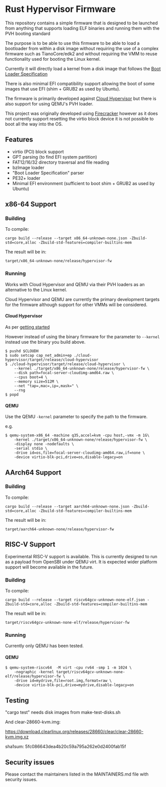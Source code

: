 # Rust Hypervisor Firmware

This repository contains a simple firmware that is designed to be launched from
anything that supports loading ELF binaries and running them with the
PVH booting standard

The purpose is to be able to use this firmware to be able to load a
bootloader from within a disk image without requiring the use of a complex
firmware such as TianoCore/edk2 and without requiring the VMM to reuse
functionality used for booting the Linux kernel.

Currently it will directly load a kernel from a disk image that follows the
[Boot Loader Specification](https://systemd.io/BOOT_LOADER_SPECIFICATION)

There is also minimal EFI compatibility support allowing the boot of some
images that use EFI (shim + GRUB2 as used by Ubuntu).

The firmware is primarily developed against [Cloud
Hypervisor](https://github.com/cloud-hypervisor/cloud-hypervisor) but there is
also support for using QEMU's PVH loader.

This project was originally developed using
[Firecracker](https://github.com/firecracker-microvm) however as it does not
currently support resetting the virtio block device it is not possible to boot
all the way into the OS.

## Features

* virtio (PCI) block support
* GPT parsing (to find EFI system partition)
* FAT12/16/32 directory traversal and file reading
* bzImage loader
* "Boot Loader Specification" parser
* PE32+ loader
* Minimal EFI environment (sufficient to boot shim + GRUB2 as used by Ubuntu)

## x86-64 Support

### Building

To compile:

```
cargo build --release --target x86_64-unknown-none.json -Zbuild-std=core,alloc -Zbuild-std-features=compiler-builtins-mem
```

The result will be in:

```
target/x86_64-unknown-none/release/hypervisor-fw
```

### Running

Works with Cloud Hypervisor and QEMU via their PVH loaders as an alternative to
the Linux kernel.

Cloud Hypervisor and QEMU are currently the primary development targets for the
firmware although support for other VMMs will be considered.

#### Cloud Hypervisor

As per [getting
started](https://github.com/cloud-hypervisor/cloud-hypervisor/blob/master/README.md#2-getting-started)

However instead of using the binary firmware for the parameter to `--kernel`
instead use the binary you build above.

```
$ pushd $CLOUDH
$ sudo setcap cap_net_admin+ep ./cloud-hypervisor/target/release/cloud-hypervisor
$ ./cloud-hypervisor/target/release/cloud-hypervisor \
	--kernel ./target/x86_64-unknown-none/release/hypervisor-fw \
	--disk path=focal-server-cloudimg-amd64.raw \
	--cpus boot=4 \
	--memory size=512M \
	--net "tap=,mac=,ip=,mask=" \
	--rng
$ popd
```

#### QEMU

Use the QEMU `-kernel` parameter to specify the path to the firmware.

e.g.

```
$ qemu-system-x86_64 -machine q35,accel=kvm -cpu host,-vmx -m 1G\
    -kernel ./target/x86_64-unknown-none/release/hypervisor-fw \
    -display none -nodefaults \
    -serial stdio \
    -drive id=os,file=focal-server-cloudimg-amd64.raw,if=none \
    -device virtio-blk-pci,drive=os,disable-legacy=on
```

## AArch64 Support

### Building

To compile:

```
cargo build --release --target aarch64-unknown-none.json -Zbuild-std=core,alloc -Zbuild-std-features=compiler-builtins-mem
```

The result will be in:

```
target/aarch64-unknown-none/release/hypervisor-fw
```

## RISC-V Support

Experimental RISC-V support is available. This is currently designed to run as a
payload from OpenSBI under QEMU virt. It is expected wider platform support
will become available in the future.

### Building

To compile:

```
cargo build --release --target riscv64gcv-unknown-none-elf.json -Zbuild-std=core,alloc -Zbuild-std-features=compiler-builtins-mem
```

The result will be in:

```
target/riscv64gcv-unknown-none-elf/release/hypervisor-fw
```

### Running

Currently only QEMU has been tested.

#### QEMU

```
$ qemu-system-riscv64  -M virt -cpu rv64 -smp 1 -m 1024 \
    -nographic -kernel target/riscv64gcv-unknown-none-elf/release/hypervisor-fw \
    -drive id=mydrive,file=root.img,format=raw \
    -device virtio-blk-pci,drive=mydrive,disable-legacy=on
```

## Testing

"cargo test" needs disk images from make-test-disks.sh

And clear-28660-kvm.img:

https://download.clearlinux.org/releases/28660/clear/clear-28660-kvm.img.xz

sha1sum: 5fc086643dea4b20c59a795a262e0d2400fab15f

## Security issues

Please contact the maintainers listed in the MAINTAINERS.md file with security issues.
